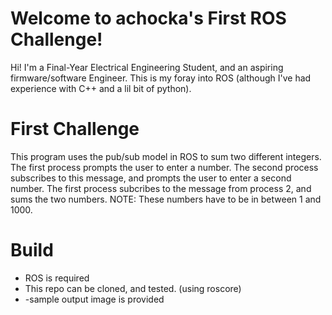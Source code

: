 # Welcome to achocka's First ROS Challenge!

Hi! I'm a Final-Year Electrical Engineering Student, and an aspiring firmware/software Engineer. This is my foray into ROS (although I've had experience with C++ and a lil bit of python).


# First Challenge

This program uses the pub/sub model in ROS to sum two different integers. The first process prompts the user to enter a number. The second process subscribes to this message, and prompts the user to enter a second number. The first process subcribes to the message from process 2, and sums the two numbers. NOTE: These numbers have to be in between 1 and 1000.

# Build
- ROS is required
- This repo can be cloned, and tested. (using roscore)
- -sample output image is provided
